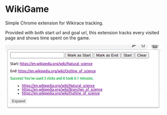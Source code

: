 # WikiGame
Simple Chrome extension for Wikirace tracking.

Provided with both start url and goal url, this extension tracks every visited page and shows time spent on the game.

![alt text](https://github.com/polinalester/WikiGame/blob/main/images/Screenshot%20from%202022-03-30%2021-45-12.png?raw=true)
